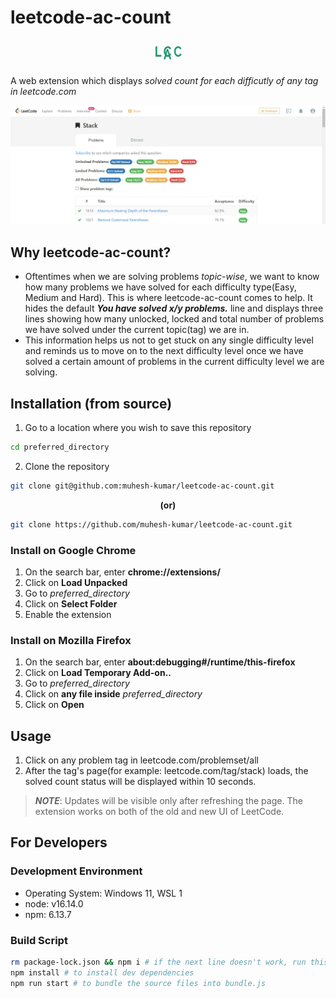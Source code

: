 # leetcode-ac-count

<p align="center">
  <img src="./icons/icon128.png" width="45px" height="40px"
</p>

A web extension which displays *solved count for each difficutly of any tag in leetcode.com*

![preview image](./images/preview.jpg)

## Why leetcode-ac-count?
* Oftentimes when we are solving problems *topic-wise*, we want to know how many problems we have solved for each difficulty type(Easy, Medium and Hard). This is where leetcode-ac-count comes to help. It hides the default ***You have solved x/y problems.*** line and displays three lines showing how many unlocked, locked and total number of problems we have solved under the current topic(tag) we are in.
* This information helps us not to get stuck on any single difficulty level and reminds us to move on to the next difficulty level once we have solved a certain amount of problems in the current difficulty level we are solving.

## Installation (from source)

1. Go to a location where you wish to save this repository
```bash
cd preferred_directory
```

2. Clone the repository
```bash
git clone git@github.com:muhesh-kumar/leetcode-ac-count.git
```
<p align="center"><strong>(or)</strong></p>

```bash
git clone https://github.com/muhesh-kumar/leetcode-ac-count.git
```

### Install on Google Chrome
1. On the search bar, enter **chrome://extensions/**
2. Click on **Load Unpacked**
3. Go to *preferred_directory*
4. Click on **Select Folder**
5. Enable the extension

### Install on Mozilla Firefox
1. On the search bar, enter **about:debugging#/runtime/this-firefox**
2. Click on **Load Temporary Add-on..**
3. Go to *preferred_directory*
4. Click on **any file inside** *preferred_directory*
5. Click on **Open**

## Usage
1. Click on any problem tag in leetcode.com/problemset/all
2. After the tag's page(for example: leetcode.com/tag/stack) loads, the solved count status will be displayed within 10 seconds.

> ***NOTE***: 
> Updates will be visible only after refreshing the page.
> The extension works on both of the old and new UI of LeetCode.

## For Developers

### Development Environment
* Operating System: Windows 11, WSL 1
* node: v16.14.0
* npm: 6.13.7

### Build Script
```bash
rm package-lock.json && npm i # if the next line doesn't work, run this line and again run the following lines
npm install # to install dev dependencies
npm run start # to bundle the source files into bundle.js
```